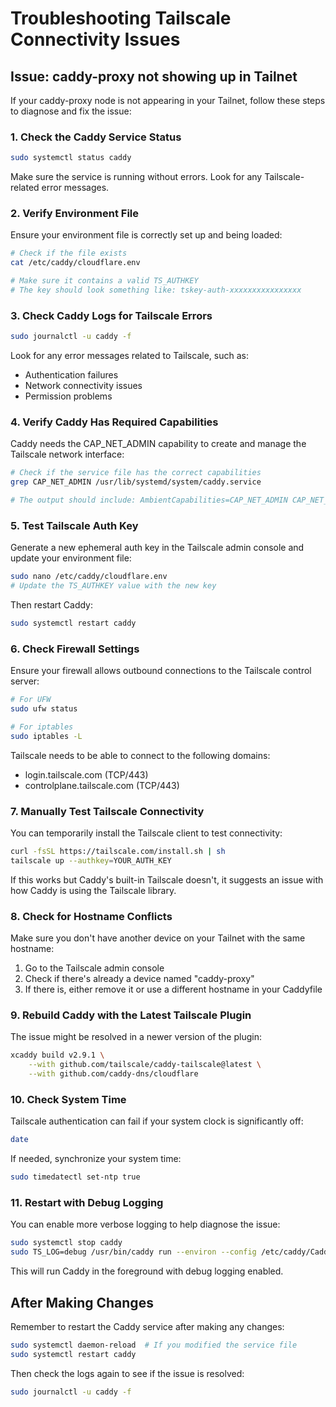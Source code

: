 # Troubleshooting Tailscale Connectivity Issues

## Issue: caddy-proxy not showing up in Tailnet

If your caddy-proxy node is not appearing in your Tailnet, follow these steps to diagnose and fix the issue:

### 1. Check the Caddy Service Status

```bash
sudo systemctl status caddy
```

Make sure the service is running without errors. Look for any Tailscale-related error messages.

### 2. Verify Environment File

Ensure your environment file is correctly set up and being loaded:

```bash
# Check if the file exists
cat /etc/caddy/cloudflare.env

# Make sure it contains a valid TS_AUTHKEY
# The key should look something like: tskey-auth-xxxxxxxxxxxxxxxx
```

### 3. Check Caddy Logs for Tailscale Errors

```bash
sudo journalctl -u caddy -f
```

Look for any error messages related to Tailscale, such as:
- Authentication failures
- Network connectivity issues
- Permission problems

### 4. Verify Caddy Has Required Capabilities

Caddy needs the CAP_NET_ADMIN capability to create and manage the Tailscale network interface:

```bash
# Check if the service file has the correct capabilities
grep CAP_NET_ADMIN /usr/lib/systemd/system/caddy.service

# The output should include: AmbientCapabilities=CAP_NET_ADMIN CAP_NET_BIND_SERVICE
```

### 5. Test Tailscale Auth Key

Generate a new ephemeral auth key in the Tailscale admin console and update your environment file:

```bash
sudo nano /etc/caddy/cloudflare.env
# Update the TS_AUTHKEY value with the new key
```

Then restart Caddy:

```bash
sudo systemctl restart caddy
```

### 6. Check Firewall Settings

Ensure your firewall allows outbound connections to the Tailscale control server:

```bash
# For UFW
sudo ufw status

# For iptables
sudo iptables -L
```

Tailscale needs to be able to connect to the following domains:
- login.tailscale.com (TCP/443)
- controlplane.tailscale.com (TCP/443)

### 7. Manually Test Tailscale Connectivity

You can temporarily install the Tailscale client to test connectivity:

```bash
curl -fsSL https://tailscale.com/install.sh | sh
tailscale up --authkey=YOUR_AUTH_KEY
```

If this works but Caddy's built-in Tailscale doesn't, it suggests an issue with how Caddy is using the Tailscale library.

### 8. Check for Hostname Conflicts

Make sure you don't have another device on your Tailnet with the same hostname:

1. Go to the Tailscale admin console
2. Check if there's already a device named "caddy-proxy"
3. If there is, either remove it or use a different hostname in your Caddyfile

### 9. Rebuild Caddy with the Latest Tailscale Plugin

The issue might be resolved in a newer version of the plugin:

```bash
xcaddy build v2.9.1 \
    --with github.com/tailscale/caddy-tailscale@latest \
    --with github.com/caddy-dns/cloudflare
```

### 10. Check System Time

Tailscale authentication can fail if your system clock is significantly off:

```bash
date
```

If needed, synchronize your system time:

```bash
sudo timedatectl set-ntp true
```

### 11. Restart with Debug Logging

You can enable more verbose logging to help diagnose the issue:

```bash
sudo systemctl stop caddy
sudo TS_LOG=debug /usr/bin/caddy run --environ --config /etc/caddy/Caddyfile
```

This will run Caddy in the foreground with debug logging enabled.

## After Making Changes

Remember to restart the Caddy service after making any changes:

```bash
sudo systemctl daemon-reload  # If you modified the service file
sudo systemctl restart caddy
```

Then check the logs again to see if the issue is resolved:

```bash
sudo journalctl -u caddy -f